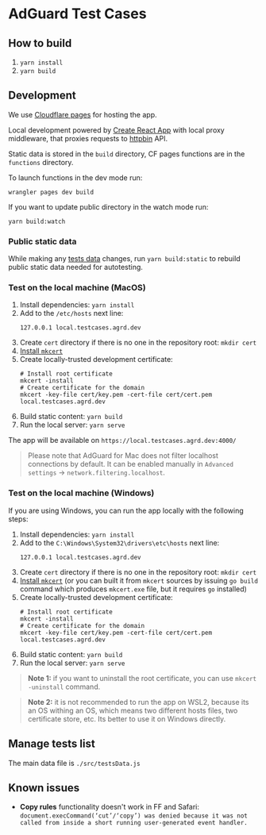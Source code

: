 # AdGuard Test Cases

## How to build

1. `yarn install`
2. `yarn build`

## Development

We use [Cloudflare pages](https://developers.cloudflare.com/pages) for hosting the app.

Local development powered by [Create React App](https://create-react-app.dev) with local proxy middleware, that proxies requests to [httpbin](https://httpbin.agrd.dev/) API.

Static data is stored in the `build` directory, CF pages functions are in the `functions` directory.

To launch functions in the dev mode run:

```
wrangler pages dev build
```

If you want to update public directory in the watch mode run:

```
yarn build:watch
```

### Public static data

While making any [tests data](#tests-data) changes, run `yarn build:static` to rebuild public static data needed for autotesting.

### <a name="test-local-macos"> Test on the local machine (MacOS)

1. Install dependencies: `yarn install`
2. Add to the `/etc/hosts` next line:
    ```hosts
    127.0.0.1 local.testcases.agrd.dev
    ```
3. Create `cert` directory if there is no one in the repository root: `mkdir cert`
4. [Install `mkcert`](https://github.com/FiloSottile/mkcert#readme)
5. Create locally-trusted development certificate:
   ```shell
   # Install root certificate
   mkcert -install
   # Create certificate for the domain
   mkcert -key-file cert/key.pem -cert-file cert/cert.pem local.testcases.agrd.dev
   ```
6. Build static content: `yarn build`
7. Run the local server: `yarn serve`

The app will be available on `https://local.testcases.agrd.dev:4000/`

> Please note that AdGuard for Mac does not filter localhost connections by default.
> It can be enabled manually in `Advanced settings` -> `network.filtering.localhost`.

### Test on the local machine (Windows)

If you are using Windows, you can run the app locally with the following steps:

1. Install dependencies: `yarn install`
2. Add to the `C:\Windows\System32\drivers\etc\hosts` next line:
    ```hosts
    127.0.0.1 local.testcases.agrd.dev
    ```
3. Create `cert` directory if there is no one in the repository root: `mkdir cert`
4. [Install `mkcert`](https://github.com/FiloSottile/mkcert?tab=readme-ov-file#windows) (or you can built it from `mkcert` sources by issuing `go build` command which produces `mkcert.exe` file, but it requires `go` installed)
5. Create locally-trusted development certificate:
   ```shell
   # Install root certificate
   mkcert -install
   # Create certificate for the domain
   mkcert -key-file cert/key.pem -cert-file cert/cert.pem local.testcases.agrd.dev
   ```
6. Build static content: `yarn build`
7. Run the local server: `yarn serve`

> **Note 1:** if you want to uninstall the root certificate, you can use `mkcert -uninstall` command.

> **Note 2:** it is not recommended to run the app on WSL2, because its an OS withing an OS,
> which means two different hosts files, two certificate store, etc.
> Its better to use it on Windows directly.

## <a name="tests-data"></a> Manage tests list

The main data file is `./src/testsData.js`

## Known issues

- **Copy rules** functionality doesn't work in FF and Safari:
  `document.execCommand(‘cut’/‘copy’) was denied because it was not called from inside a short running user-generated event handler.`
